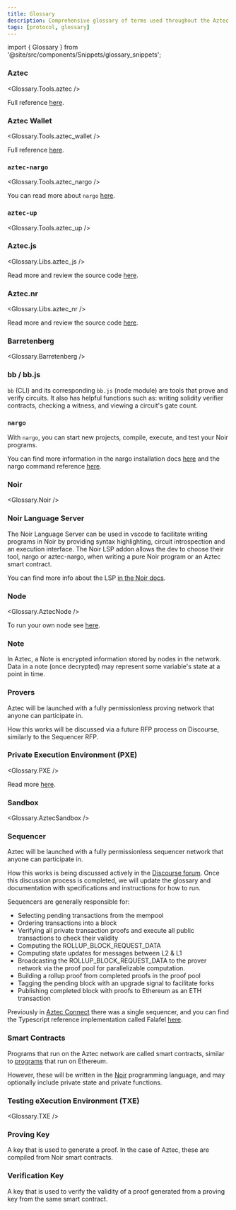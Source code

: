```yaml
---
title: Glossary
description: Comprehensive glossary of terms used throughout the Aztec documentation and protocol.
tags: [protocol, glossary]
---
```


import { Glossary } from '@site/src/components/Snippets/glossary_snippets';

### Aztec

<Glossary.Tools.aztec />

Full reference [here](./developers/reference/environment_reference/cli_reference).

### Aztec Wallet

<Glossary.Tools.aztec_wallet />

Full reference [here](./developers/reference/environment_reference/cli_wallet_reference).

### `aztec-nargo`

<Glossary.Tools.aztec_nargo />

You can read more about `nargo` [here](#nargo).

### `aztec-up`

<Glossary.Tools.aztec_up />

### Aztec.js

<Glossary.Libs.aztec_js />

Read more and review the source code [here](https://github.com/AztecProtocol/aztec-packages/blob/v1.2.0/yarn-project/aztec.js).

### Aztec.nr

<Glossary.Libs.aztec_nr />

Read more and review the source code [here](https://aztec.nr).

### Barretenberg

<Glossary.Barretenberg />

### bb / bb.js

`bb` (CLI) and its corresponding `bb.js` (node module) are tools that prove and verify circuits. It also has helpful functions such as: writing solidity verifier contracts, checking a witness, and viewing a circuit's gate count.

### `nargo`

With `nargo`, you can start new projects, compile, execute, and test your Noir programs.

You can find more information in the nargo installation docs [here](https://noir-lang.org/docs/getting_started/installation/) and the nargo command reference [here](https://noir-lang.org/docs/reference/nargo_commands).

### Noir

<Glossary.Noir />

### Noir Language Server

The Noir Language Server can be used in vscode to facilitate writing programs in Noir by providing syntax highlighting, circuit introspection and an execution interface. The Noir LSP addon allows the dev to choose their tool, nargo or aztec-nargo, when writing a pure Noir program or an Aztec smart contract.

You can find more info about the LSP [in the Noir docs](https://noir-lang.org/docs/tooling/language_server).

### Node

<Glossary.AztecNode />

To run your own node see [here](./the_aztec_network/guides/run_nodes/index.md).

### Note

In Aztec, a Note is encrypted information stored by nodes in the network. Data in a note (once decrypted) may represent some variable's state at a point in time.

### Provers

Aztec will be launched with a fully permissionless proving network that anyone can participate in.

How this works will be discussed via a future RFP process on Discourse, similarly to the Sequencer RFP.

### Private Execution Environment (PXE)

<Glossary.PXE />

Read more [here](./aztec/concepts/pxe/index.md).

### Sandbox

<Glossary.AztecSandbox />

### Sequencer

Aztec will be launched with a fully permissionless sequencer network that anyone can participate in.

How this works is being discussed actively in the [Discourse forum](https://discourse.aztec.network/t/request-for-proposals-decentralized-sequencer-selection/350/). Once this discussion process is completed, we will update the glossary and documentation with specifications and instructions for how to run.

Sequencers are generally responsible for:

- Selecting pending transactions from the mempool
- Ordering transactions into a block
- Verifying all private transaction proofs and execute all public transactions to check their validity
- Computing the ROLLUP_BLOCK_REQUEST_DATA
- Computing state updates for messages between L2 & L1
- Broadcasting the ROLLUP_BLOCK_REQUEST_DATA to the prover network via the proof pool for parallelizable computation.
- Building a rollup proof from completed proofs in the proof pool
- Tagging the pending block with an upgrade signal to facilitate forks
- Publishing completed block with proofs to Ethereum as an ETH transaction

Previously in [Aztec Connect](https://medium.com/aztec-protocol/sunsetting-aztec-connect-a786edce5cae) there was a single sequencer, and you can find the Typescript reference implementation called Falafel [here](https://github.com/AztecProtocol/aztec-connect/tree/master/yarn-project/falafel).

### Smart Contracts

Programs that run on the Aztec network are called smart contracts, similar to [programs](https://ethereum.org/en/developers/docs/smart-contracts/) that run on Ethereum.

However, these will be written in the [Noir](https://noir-lang.org/index.html) programming language, and may optionally include private state and private functions.

### Testing eXecution Environment (TXE)

<Glossary.TXE />

### Proving Key

A key that is used to generate a proof. In the case of Aztec, these are compiled from Noir smart contracts.

### Verification Key

A key that is used to verify the validity of a proof generated from a proving key from the same smart contract.
